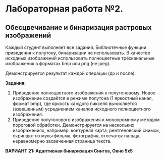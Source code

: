 # Лабораторная работа №2. 

## Обесцвечивание и бинаризация растровых изображений

Каждый студент выполняет все задания. Библиотечные функции приведения к полутону, бинаризации не использовать. В качестве исходных изображений использовать полноцветные трёхканальные изображения в форматах bmp или png (не jpeg).

Демонстрируется результат каждой операции (до и после).

**Задания:**
1. Приведение полноцветного изображения к полутоновому. Новое изображение
создаётся в режиме полутона (1 яркостный канал, формат bmp), где яркость
каждого пикселя вычисляется (взвешенным) усреднением каналов исходного
полноцветного изображения.
2. Приведение полутонового изображения к монохромному методом пороговой
обработки. Демонстрируется на нескольких изображениях, например: контурная
карта, рентгеновский снимок, скриншот из мультфильма, фотография, отпечаток
пальца, неравномерно засвеченная страница текста.

**ВАРИАНТ 21: Адаптивная бинаризация Сингха, Окно 5х5**
